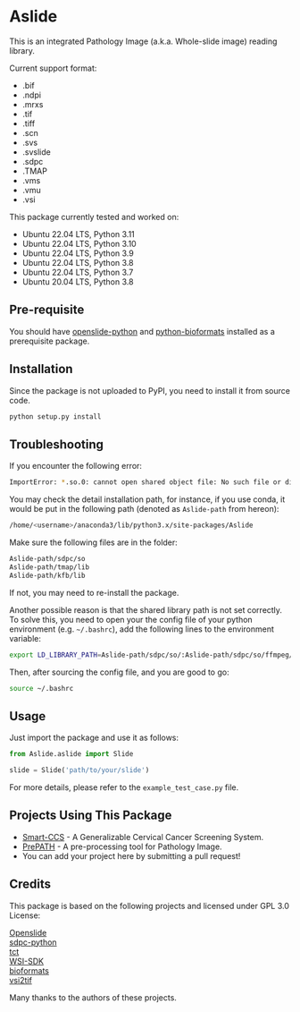 # Aslide

This is an integrated Pathology Image (a.k.a. Whole-slide image) reading library.

Current support format:

- .bif
- .ndpi
- .mrxs
- .tif
- .tiff
- .scn
- .svs
- .svslide
- .sdpc
- .TMAP
- .vms
- .vmu
- .vsi

This package currently tested and worked on:

- Ubuntu 22.04 LTS, Python 3.11
- Ubuntu 22.04 LTS, Python 3.10
- Ubuntu 22.04 LTS, Python 3.9
- Ubuntu 22.04 LTS, Python 3.8
- Ubuntu 22.04 LTS, Python 3.7
- Ubuntu 20.04 LTS, Python 3.8

## Pre-requisite

You should have [openslide-python](https://pypi.org/project/openslide-python/) and [python-bioformats](https://pypi.org/project/bioformats/) installed as a prerequisite package.

## Installation

Since the package is not uploaded to PyPI, you need to install it from source code.

```bash
python setup.py install
```

## Troubleshooting

If you encounter the following error:

```bash
ImportError: *.so.0: cannot open shared object file: No such file or directory
```

You may check the detail installation path, for instance, if you use conda, it would be put in the following path (denoted as `Aslide-path` from hereon):

```bash
/home/<username>/anaconda3/lib/python3.x/site-packages/Aslide
```

Make sure the following files are in the folder:

```bash
Aslide-path/sdpc/so
Aslide-path/tmap/lib
Aslide-path/kfb/lib
```

If not, you may need to re-install the package.

Another possible reason is that the shared library path is not set correctly. To solve this, you need to open your the config file of your python environment (e.g. `~/.bashrc`), add the following lines to the environment variable:

```bash
export LD_LIBRARY_PATH=Aslide-path/sdpc/so/:Aslide-path/sdpc/so/ffmpeg/:Aslide-path/kfb/lib/:Aslide-path/tmap/lib:$LD_LIBRARY_PATH
```

Then, after sourcing the config file, and you are good to go:

```bash
source ~/.bashrc
```

## Usage

Just import the package and use it as follows:

```python
from Aslide.aslide import Slide

slide = Slide('path/to/your/slide')
```

For more details, please refer to the `example_test_case.py` file.

## Projects Using This Package

- [Smart-CCS](https://github.com/hjiangaz/Smart-CCS) - A Generalizable Cervical Cancer Screening System.
- [PrePATH](https://github.com/birkhoffkiki/PrePATH) - A pre-processing tool for Pathology Image.
- You can add your project here by submitting a pull request!

## Credits

This package is based on the following projects and licensed under GPL 3.0 License:  

[Openslide](https://github.com/openslide/openslide)  
[sdpc-python](https://github.com/WonderLandxD/sdpc-for-python)  
[tct](https://github.com/liyu10000/tct)  
[WSI-SDK](https://github.com/yasohasakii/WSI-SDK)   
[bioformats](https://github.com/ome/bioformats)   
[vsi2tif](https://github.com/andreped/vsi2tif)   


Many thanks to the authors of these projects.
